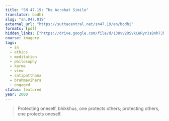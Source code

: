 ```yaml
---
title: "SN 47.19: The Acrobat Simile"
translator: bodhi
slug: "sn.047.019"
external_url: "https://suttacentral.net/sn47.19/en/bodhi"
formats: [pdf]
hidden_links: ["https://drive.google.com/file/d/13Uvv2RSvkCWRyrJsBnh7Jbq9lze9jZSS"]
course: imagery
tags:
  - sn
  - ethics
  - meditation
  - philosophy
  - karma
  - view
  - satipatthana
  - brahmavihara
  - engaged
status: featured
year: 2000
---
```


> Protecting oneself, bhikkhus, one protects others; protecting others, one protects oneself.
